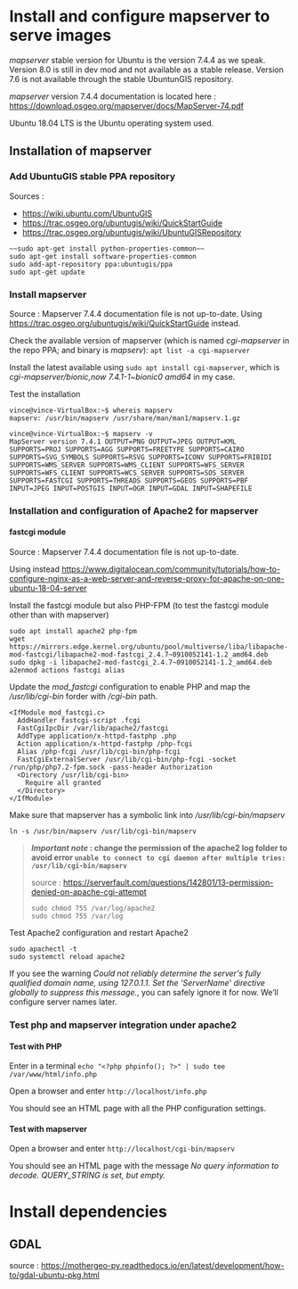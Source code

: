 # Install and configure mapserver to serve images

_mapserver_ stable version for Ubuntu is the version 7.4.4 as we speak. 
Version 8.0 is still in dev mod and not available as a stable release. 
Version 7.6 is not available through the stable UbuntunGIS repository.

_mapserver_ version 7.4.4 documentation is located here : https://download.osgeo.org/mapserver/docs/MapServer-74.pdf

Ubuntu 18.04 LTS is the Ubuntu operating system used. 

## Installation of mapserver

### Add UbuntuGIS stable PPA repository

Sources : 
+ <https://wiki.ubuntu.com/UbuntuGIS>
+ <https://trac.osgeo.org/ubuntugis/wiki/QuickStartGuide>
+ <https://trac.osgeo.org/ubuntugis/wiki/UbuntuGISRepository>

```
~~sudo apt-get install python-properties-common~~
sudo apt-get install software-properties-common
sudo add-apt-repository ppa:ubuntugis/ppa
sudo apt-get update
```

### Install mapserver

Source : Mapserver 7.4.4 documentation file is not up-to-date. Using <https://trac.osgeo.org/ubuntugis/wiki/QuickStartGuide> instead.

Check the available version of mapserver (which is named _cgi-mapserver_ in the repo PPA; and binary is _mapserv_): 
`apt list -a cgi-mapserver`

Install the latest available using `sudo apt install cgi-mapserver`, which is _cgi-mapserver/bionic,now 7.4.1-1~bionic0 amd64_ in my case.

Test the installation

```
vince@vince-VirtualBox:~$ whereis mapserv
mapserv: /usr/bin/mapserv /usr/share/man/man1/mapserv.1.gz

vince@vince-VirtualBox:~$ mapserv -v
MapServer version 7.4.1 OUTPUT=PNG OUTPUT=JPEG OUTPUT=KML SUPPORTS=PROJ SUPPORTS=AGG SUPPORTS=FREETYPE SUPPORTS=CAIRO SUPPORTS=SVG_SYMBOLS SUPPORTS=RSVG SUPPORTS=ICONV SUPPORTS=FRIBIDI SUPPORTS=WMS_SERVER SUPPORTS=WMS_CLIENT SUPPORTS=WFS_SERVER SUPPORTS=WFS_CLIENT SUPPORTS=WCS_SERVER SUPPORTS=SOS_SERVER SUPPORTS=FASTCGI SUPPORTS=THREADS SUPPORTS=GEOS SUPPORTS=PBF INPUT=JPEG INPUT=POSTGIS INPUT=OGR INPUT=GDAL INPUT=SHAPEFILE
```

###  Installation and configuration of Apache2 for mapserver

#### fastcgi module 

Source : Mapserver 7.4.4 documentation file is not up-to-date. 

Using instead <https://www.digitalocean.com/community/tutorials/how-to-configure-nginx-as-a-web-server-and-reverse-proxy-for-apache-on-one-ubuntu-18-04-server>

Install the fastcgi module but also PHP-FPM (to test the fastcgi module other than with mapserver)

```
sudo apt install apache2 php-fpm
wget https://mirrors.edge.kernel.org/ubuntu/pool/multiverse/liba/libapache-mod-fastcgi/libapache2-mod-fastcgi_2.4.7~0910052141-1.2_amd64.deb
sudo dpkg -i libapache2-mod-fastcgi_2.4.7~0910052141-1.2_amd64.deb
a2enmod actions fastcgi alias
```

Update the _mod_fastcgi_ configuration to enable PHP and map the _/usr/lib/cgi-bin_ forder with _/cgi-bin_ path.
```
<IfModule mod_fastcgi.c>
  AddHandler fastcgi-script .fcgi
  FastCgiIpcDir /var/lib/apache2/fastcgi
  AddType application/x-httpd-fastphp .php
  Action application/x-httpd-fastphp /php-fcgi
  Alias /php-fcgi /usr/lib/cgi-bin/php-fcgi
  FastCgiExternalServer /usr/lib/cgi-bin/php-fcgi -socket /run/php/php7.2-fpm.sock -pass-header Authorization
  <Directory /usr/lib/cgi-bin>
    Require all granted
  </Directory>
</IfModule>
```

Make sure that mapserver has a symbolic link into _/usr/lib/cgi-bin/mapserv_  

`ln -s /usr/bin/mapserv /usr/lib/cgi-bin/mapserv`

> **_Important note_ : change the permission of the apache2 log folder to avoid error `unable to connect to cgi daemon after multiple tries: /usr/lib/cgi-bin/mapserv`**
> 
> source : <https://serverfault.com/questions/142801/13-permission-denied-on-apache-cgi-attempt> 
> ```
> sudo chmod 755 /var/log/apache2 
> sudo chmod 755 /var/log
> ```

Test Apache2 configuration and restart Apache2

```
sudo apachectl -t
sudo systemctl reload apache2
```

If you see the warning _Could not reliably determine the server's fully qualified domain name, using 127.0.1.1. Set the 'ServerName' directive globally to suppress this message._, 
you can safely ignore it for now. We’ll configure server names later.

### Test php and mapserver integration under apache2   

#### Test with PHP

Enter in a terminal `echo "<?php phpinfo(); ?>" | sudo tee /var/www/html/info.php`

Open a browser and enter `http://localhost/info.php`

You should see an HTML page with all the PHP configuration settings. 

#### Test with mapserver

Open a browser and enter `http://localhost/cgi-bin/mapserv`

You should see an HTML page with the message _No query information to decode. QUERY_STRING is set, but empty._ 


# Install dependencies

## GDAL

source : <https://mothergeo-py.readthedocs.io/en/latest/development/how-to/gdal-ubuntu-pkg.html>